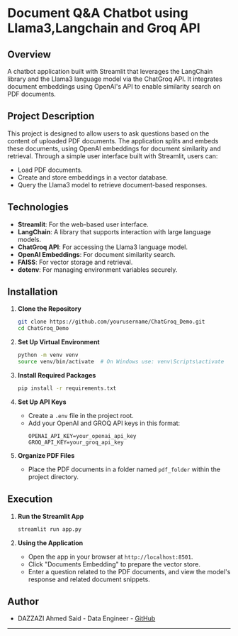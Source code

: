 # Document Q&A Chatbot using Llama3,Langchain and Groq API

## Overview
A chatbot application built with Streamlit that leverages the LangChain library and the Llama3 language model via the ChatGroq API. It integrates document embeddings using OpenAI's API to enable similarity search on PDF documents.

## Project Description
This project is designed to allow users to ask questions based on the content of uploaded PDF documents. The application splits and embeds these documents, using OpenAI embeddings for document similarity and retrieval. Through a simple user interface built with Streamlit, users can:
- Load PDF documents.
- Create and store embeddings in a vector database.
- Query the Llama3 model to retrieve document-based responses.

## Technologies
- **Streamlit**: For the web-based user interface.
- **LangChain**: A library that supports interaction with large language models.
- **ChatGroq API**: For accessing the Llama3 language model.
- **OpenAI Embeddings**: For document similarity search.
- **FAISS**: For vector storage and retrieval.
- **dotenv**: For managing environment variables securely.

## Installation

1. **Clone the Repository**
   ```bash
   git clone https://github.com/yourusername/ChatGroq_Demo.git
   cd ChatGroq_Demo
   ```

2. **Set Up Virtual Environment**
   ```bash
   python -m venv venv
   source venv/bin/activate  # On Windows use: venv\Scripts\activate
   ```

3. **Install Required Packages**
   ```bash
   pip install -r requirements.txt
   ```

4. **Set Up API Keys**
   - Create a `.env` file in the project root.
   - Add your OpenAI and GROQ API keys in this format:
     ```plaintext
     OPENAI_API_KEY=your_openai_api_key
     GROQ_API_KEY=your_groq_api_key
     ```

5. **Organize PDF Files**
   - Place the PDF documents in a folder named `pdf_folder` within the project directory.

## Execution

1. **Run the Streamlit App**
   ```bash
   streamlit run app.py
   ```

2. **Using the Application**
   - Open the app in your browser at `http://localhost:8501`.
   - Click "Documents Embedding" to prepare the vector store.
   - Enter a question related to the PDF documents, and view the model's response and related document snippets.

## Author
- DAZZAZI Ahmed Said - Data Engineer - [GitHub](https://github.com/SaidDazz)

---
